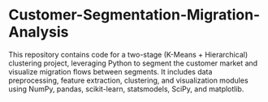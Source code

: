 # Customer-Segmentation-Migration-Analysis
This repository contains code for a two-stage (K-Means + Hierarchical) clustering project, leveraging Python to segment the customer market and visualize migration flows between segments. It includes data preprocessing, feature extraction, clustering, and visualization modules using NumPy, pandas, scikit-learn, statsmodels, SciPy, and matplotlib.
